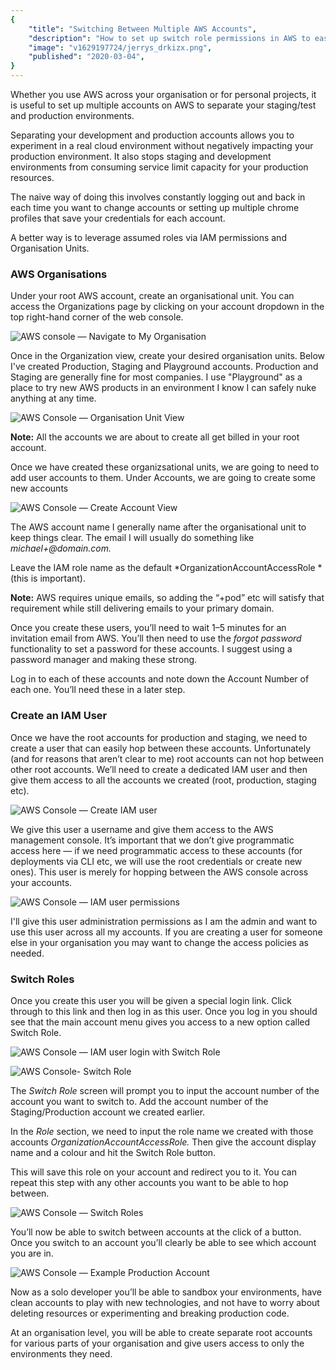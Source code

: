 ```yaml
---
{
    "title": "Switching Between Multiple AWS Accounts",
    "description": "How to set up switch role permissions in AWS to easily move between accounts",
    "image": "v1629197724/jerrys_drkizx.png",
    "published": "2020-03-04",
}
---
```

Whether you use AWS across your organisation or for personal projects, it is useful to set up multiple accounts on 
AWS to separate your staging/test and production environments.

Separating your development and production accounts allows you to experiment in a real cloud environment without 
negatively impacting your production environment. It also stops staging and development environments from consuming 
service limit capacity for your production resources.

The naive way of doing this involves constantly logging out and back in each time you want to change accounts or 
setting up multiple chrome profiles that save your credentials for each account.

A better way is to leverage assumed roles via IAM permissions and Organisation Units.


### AWS Organisations

Under your root AWS account, create an organisational unit. You can access the Organizations page by clicking on 
your account dropdown in the top right-hand corner of the web console.

![AWS console — Navigate to My Organisation](https://cdn-images-1.medium.com/max/5312/1*wotQ528ngauzVHzx9LVP8g.png)

Once in the Organization view, create your desired organisation units. Below I've created Production, Staging and 
Playground accounts. Production and Staging are generally fine for most companies. I use "Playground" as a place to 
try new AWS products in an environment I know I can safely nuke anything at any time.

![AWS Console — Organisation Unit View](https://cdn-images-1.medium.com/max/4084/1*5kjJHMDp6to2vbwduQOuFg.png)

**Note:** All the accounts we are about to create all get billed in your root account.

Once we have created these organizsational units, we are going to need to add user accounts to them. Under Accounts, 
we are going to create some new accounts

![AWS Console — Create Account View](https://cdn-images-1.medium.com/max/4148/1*-kgPDyVEvA7-hF-jN4kr0Q.png)

The AWS account name I generally name after the organisational unit to keep things clear. The email I will usually 
do something like *michael+<environment>@domain.com.* 

Leave the IAM role name as the default *OrganizationAccountAccessRole *(this is important).

**Note:** AWS requires unique emails, so adding the “+pod” etc will satisfy that requirement while still delivering 
emails to your primary domain.

Once you create these users, you’ll need to wait 1–5 minutes for an invitation email from AWS. You’ll then need to 
use the *forgot password* functionality to set a password for these accounts. I suggest using a password manager and 
making these strong.

Log in to each of these accounts and note down the Account Number of each one. You’ll need these in a later step.

### Create an IAM User

Once we have the root accounts for production and staging, we need to create a user that can easily hop between 
these accounts. Unfortunately (and for reasons that aren’t clear to me) root accounts can not hop between other root 
accounts. We’ll need to create a dedicated IAM user and then give them access to all the accounts we created (root, 
production, staging etc).

![AWS Console — Create IAM user](https://cdn-images-1.medium.com/max/4196/1*H4xsRc4e1HMGp2BZ38Txzw.png)

We give this user a username and give them access to the AWS management console. It’s important that we don’t give 
programmatic access here — if we need programmatic access to these accounts (for deployments via CLI etc, we will 
use the root credentials or create new ones). This user is merely for hopping between the AWS console across your 
accounts.

![AWS Console — IAM user permissions](https://cdn-images-1.medium.com/max/4276/1*wJR-Qqz0VMXrmkZgdy6BqA.png)

I'll give this user administration permissions as I am the admin and want to use this user across all my accounts. 
If you are creating a user for someone else in your organisation you may want to change the access policies as needed.

### Switch Roles

Once you create this user you will be given a special login link. Click through to this link and then log in as this 
user. Once you log in you should see that the main account menu gives you access to a new option called Switch Role.

![AWS Console — IAM user login with Switch Role](https://cdn-images-1.medium.com/max/5888/1*F-wTXK0vdWEAC1-Xl6A94A.png)

![AWS Console- Switch Role](https://cdn-images-1.medium.com/max/5448/1*2PguwsfVzk9tbpfQlnBuYw.png)

The *Switch Role* screen will prompt you to input the account number of the account you want to switch to. Add the 
account number of the Staging/Production account we created earlier.

In the *Role* section, we need to input the role name we created with those accounts *OrganizationAccountAccessRole.* 
Then give the account display name and a colour and hit the Switch Role button.

This will save this role on your account and redirect you to it. You can repeat this step with any other accounts 
you want to be able to hop between.

![AWS Console — Switch Roles](https://cdn-images-1.medium.com/max/6096/1*oZWSJSLsNPz7f4NixoMywQ.png)

You’ll now be able to switch between accounts at the click of a button. Once you switch to an account you’ll clearly 
be able to see which account you are in.

![AWS Console — Example Production Account](https://cdn-images-1.medium.com/max/6136/1*EU2suiGDh9GABTqCEWH7yA.png)

Now as a solo developer you’ll be able to sandbox your environments, have clean accounts to play with new 
technologies, and not have to worry about deleting resources or experimenting and breaking production code.

At an organisation level, you will be able to create separate root accounts for various parts of your organisation 
and give users access to only the environments they need.
